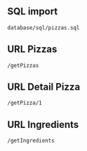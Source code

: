 ## SQL import 
    database/sql/pizzas.sql
    
## URL Pizzas 
    /getPizzas
    
## URL Detail Pizza
    /getPizza/1

## URL Ingredients
    /getIngredients
    
